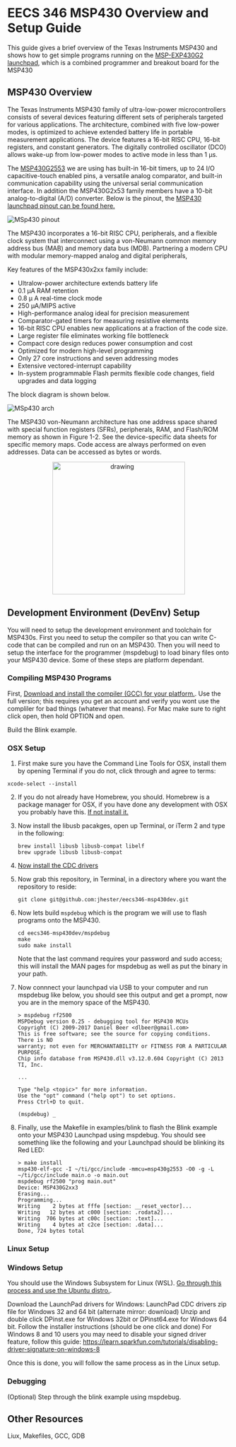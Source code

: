 # EECS 346 MSP430 Overview and Setup Guide

This guide gives a brief overview of the Texas Instruments MSP430 and shows how to get simple programs running on the [MSP-EXP430G2 launchpad](http://www.ti.com/tool/MSP-EXP430G2), which is a combined programmer and breakout board for the MSP430

## MSP430 Overview
The Texas Instruments MSP430 family of ultra-low-power microcontrollers consists of several devices featuring different sets of peripherals targeted for various applications. The architecture, combined with five low-power modes, is optimized to achieve extended battery life in portable measurement applications. The device features a 16-bit RISC CPU, 16-bit registers, and constant generators. The digitally controlled oscillator (DCO) allows wake-up from low-power modes to active mode in less than 1 µs.

The [MSP430G2553](http://www.ti.com/product/msp430g2553) we are using has built-in 16-bit timers, up to 24 I/O capacitive-touch enabled pins, a versatile analog comparator, and built-in communication capability using the universal serial communication interface. In addition the MSP430G2x53 family members have a 10-bit analog-to-digital (A/D) converter. Below is the pinout, the [MSP430 launchpad pinout can be found here.](http://energia.nu/wordpress/wp-content/uploads/2014/01/LaunchPads-MSP430G2-%E2%80%94-Pins-Maps-13-42.jpeg)

![MSp430 pinout](media/pinout.jpeg)

The MSP430 incorporates a 16-bit RISC CPU, peripherals, and a flexible clock system that interconnect using a von-Neumann common memory address bus (MAB) and memory data bus (MDB). Partnering a modern CPU with modular memory-mapped analog and digital peripherals, 

Key features of the MSP430x2xx family include:

- Ultralow-power architecture extends battery life
- 0.1 μA RAM retention
- 0.8 μ A real-time clock mode
- 250 μA/MIPS active
- High-performance analog ideal for precision measurement
- Comparator-gated timers for measuring resistive elements
- 16-bit RISC CPU enables new applications at a fraction of the code size.
- Large register file eliminates working file bottleneck
- Compact core design reduces power consumption and cost
- Optimized for modern high-level programming
- Only 27 core instructions and seven addressing modes
- Extensive vectored-interrupt capability
- In-system programmable Flash permits flexible code changes, field upgrades and data logging

The block diagram is shown below.

![MSp430 arch](media/func_diagram.jpeg)


The MSP430 von-Neumann architecture has one address space shared with special function registers (SFRs), peripherals, RAM, and Flash/ROM memory as shown in Figure 1-2. See the device-specific data sheets for specific memory maps. Code access are always performed on even addresses. Data can be accessed as bytes or words.

<p align="center">
<img align="center" src="media/adress_map.jpeg" alt="drawing" style="width: 300px;"/>
</p>


## Development Environment (DevEnv) Setup

You will need to setup the development environment and toolchain for MSP430s. First you need to setup the compiler so that you can write C-code that can be compiled and run on an MSP430. Then you will need to setup the interface for the programmer (mspdebug) to load binary files onto your MSP430 device. Some of these steps are platform dependant.  

### Compiling MSP430 Programs
First, [Download and install the compiler (GCC) for your platform.](http://software-dl.ti.com/msp430/msp430_public_sw/mcu/msp430/MSPGCC/latest/index_FDS.html). Use the full version; this requires you get an account and verify you wont use the compliler for bad things (whatever that means). For Mac make sure to right click open, then hold OPTION and open.

Build the Blink example. 

### OSX Setup

1. First make sure you have the Command Line Tools for OSX, install them by opening Terminal if you do not, click through and agree to terms:

```
xcode-select --install
```

2. If you do not already have Homebrew, you should. Homebrew is a package manager for OSX, if you have done any development with OSX you probably have this. [If not install it.](https://brew.sh/)

3. Now install the libusb pacakges, open up Terminal, or iTerm 2 and type in the following:

	```
	brew install libusb libusb-compat libelf
	brew upgrade libusb libusb-compat
	```

4. [Now install the CDC drivers](https://github.com/energia/Energia/raw/gh-pages/files/MSP430LPCDC-1.0.3b.zip)

5. Now grab this repository, in Terminal, in a directory where you want the repository to reside:
	
	```
	git clone git@github.com:jhester/eecs346-msp430dev.git
	```

6. Now lets build `mspdebug` which is the program we will use to flash programs onto the MSP430.

	```
	cd eecs346-msp430dev/mspdebug
	make
	sudo make install
	```
	Note that the last command requires your password and sudo access; this will install the MAN pages for mspdebug as well as put the binary in your path.

7. Now connnect your launchpad via USB to your computer and run mspdebug like below, you should see this output and get a prompt, now you are in the memory space of the MSP430.

	```
	> mspdebug rf2500                                                        
	MSPDebug version 0.25 - debugging tool for MSP430 MCUs
	Copyright (C) 2009-2017 Daniel Beer <dlbeer@gmail.com>
	This is free software; see the source for copying conditions.  There is NO
	warranty; not even for MERCHANTABILITY or FITNESS FOR A PARTICULAR PURPOSE.
	Chip info database from MSP430.dll v3.12.0.604 Copyright (C) 2013 TI, Inc.
	
	...
	
	Type "help <topic>" for more information.
	Use the "opt" command ("help opt") to set options.
	Press Ctrl+D to quit.
	
	(mspdebug) _
	```

8. Finally, use the Makefile in examples/blink to flash the Blink example onto your MSP430 Launchpad using mspdebug. You should see something like the following and your Launchpad should be blinking its Red LED:

	```
	> make install
	msp430-elf-gcc -I ~/ti/gcc/include -mmcu=msp430g2553 -O0 -g -L ~/ti/gcc/include main.o -o main.out
	mspdebug rf2500 "prog main.out"
	Device: MSP430G2xx3
	Erasing...
	Programming...
	Writing    2 bytes at fffe [section: __reset_vector]...
	Writing   12 bytes at c000 [section: .rodata2]...
	Writing  706 bytes at c00c [section: .text]...
	Writing    4 bytes at c2ce [section: .data]...
	Done, 724 bytes total
	```

### Linux Setup

### Windows Setup 
You should use the Windows Subsystem for Linux (WSL). [Go through this process and use the Ubuntu distro.](https://docs.microsoft.com/en-us/windows/wsl/install-win10). 

Download the LaunchPad drivers for Windows: LaunchPad CDC drivers zip file for Windows 32 and 64 bit (alternate mirror: download)
Unzip and double click DPinst.exe for Windows 32bit or DPinst64.exe for Windows 64 bit.
Follow the installer instructions (should be one click and done)
For Windows 8 and 10 users you may need to disable your signed driver feature, follow this guide: https://learn.sparkfun.com/tutorials/disabling-driver-signature-on-windows-8

Once this is done, you will follow the same process as in the Linux setup.




### Debugging

(Optional) Step through the blink example using mspdebug.


## Other Resources

Liux, Makefiles, GCC, GDB